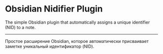 # Obsidian Nidifier Plugin

The simple Obsidian plugin that automatically assigns a unique identifier (NID) to a note.

---

Простое расширение Obsidian, которое автоматически присваивает заметке уникальный идентификатор (NID).
